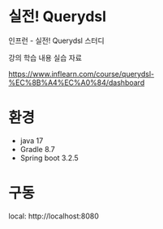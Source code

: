 # 실전! Querydsl

인프런 - 실전! Querydsl 스터디

강의 학습 내용 실습 자료

https://www.inflearn.com/course/querydsl-%EC%8B%A4%EC%A0%84/dashboard

# 환경
- java 17
- Gradle 8.7
- Spring boot 3.2.5

# 구동
local: http://localhost:8080
